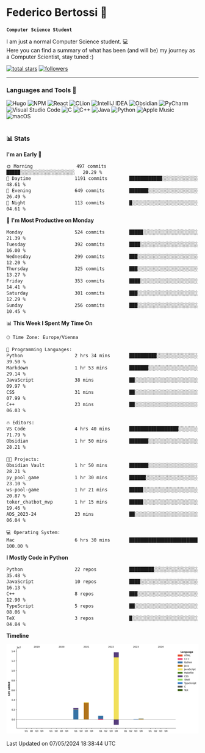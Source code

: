 # Federico Bertossi 🚀

**`Computer Science Student`**

[//]: # (Thanks to @ForrestKnight for the inspiration.)

<!-- TODO: Insert a banner image -->

I am just a normal Computer Science student. 💻 </br>
Here you can find a summary of what has been (and will be) my journey as a Computer Scientist, stay tuned :)

   <p>
      <a href="https://github.com/mrBymax?tab=repositories&sort=stargazers">
         <img alt="total stars" title="Total stars on GitHub" src="https://custom-icon-badges.demolab.com/github/stars/mrBymax?color=55960c&style=for-the-badge&labelColor=488207&logo=star"/></a>
<a href="https://github.com/mrBymax?tab=followers">
         <img alt="followers" title="Follow me on Github" src="https://custom-icon-badges.demolab.com/github/followers/mrBymax?color=236ad3&labelColor=1155ba&style=for-the-badge&logo=person-add&label=Follow&logoColor=white"/></a>
   </p>

---

<!-- TODO: Insert a GIF -->
### Languages and Tools 🧰

<!-- TODO: Change it with shields -->
![Hugo](https://img.shields.io/badge/Hugo-black.svg?style=for-the-badge&logo=Hugo)
![NPM](https://img.shields.io/badge/NPM-%23CB3837.svg?style=for-the-badge&logo=npm&logoColor=white)
![React](https://img.shields.io/badge/react-%2320232a.svg?style=for-the-badge&logo=react&logoColor=%2361DAFB)
![CLion](https://img.shields.io/badge/CLion-black?style=for-the-badge&logo=clion&logoColor=white)
![IntelliJ IDEA](https://img.shields.io/badge/IntelliJIDEA-000000.svg?style=for-the-badge&logo=intellij-idea&logoColor=white)
![Obsidian](https://img.shields.io/badge/Obsidian-%23483699.svg?style=for-the-badge&logo=obsidian&logoColor=white)
![PyCharm](https://img.shields.io/badge/pycharm-143?style=for-the-badge&logo=pycharm&logoColor=black&color=black&labelColor=green)
![Visual Studio Code](https://img.shields.io/badge/Visual%20Studio%20Code-0078d7.svg?style=for-the-badge&logo=visual-studio-code&logoColor=white)
![C](https://img.shields.io/badge/c-%2300599C.svg?style=for-the-badge&logo=c&logoColor=white)
![C++](https://img.shields.io/badge/c++-%2300599C.svg?style=for-the-badge&logo=c%2B%2B&logoColor=white)
![Java](https://img.shields.io/badge/java-%23ED8B00.svg?style=for-the-badge&logo=openjdk&logoColor=white)
![Python](https://img.shields.io/badge/python-3670A0?style=for-the-badge&logo=python&logoColor=ffdd54)
![Apple Music](https://img.shields.io/badge/Apple_Music-9933CC?style=for-the-badge&logo=apple-music&logoColor=white)
![macOS](https://img.shields.io/badge/mac%20os-000000?style=for-the-badge&logo=macos&logoColor=F0F0F0)


#

### 📊 Stats

<!-- ![My GitHub stats](https://github-readme-stats.vercel.app/api?username=mrBymax&show_icons=true&theme=dracula) -->


<!--START_SECTION:waka-->
**I'm an Early 🐤** 

```text
🌞 Morning                497 commits         █████░░░░░░░░░░░░░░░░░░░░   20.29 % 
🌆 Daytime                1191 commits        ████████████░░░░░░░░░░░░░   48.61 % 
🌃 Evening                649 commits         ███████░░░░░░░░░░░░░░░░░░   26.49 % 
🌙 Night                  113 commits         █░░░░░░░░░░░░░░░░░░░░░░░░   04.61 % 
```
📅 **I'm Most Productive on Monday** 

```text
Monday                   524 commits         █████░░░░░░░░░░░░░░░░░░░░   21.39 % 
Tuesday                  392 commits         ████░░░░░░░░░░░░░░░░░░░░░   16.00 % 
Wednesday                299 commits         ███░░░░░░░░░░░░░░░░░░░░░░   12.20 % 
Thursday                 325 commits         ███░░░░░░░░░░░░░░░░░░░░░░   13.27 % 
Friday                   353 commits         ████░░░░░░░░░░░░░░░░░░░░░   14.41 % 
Saturday                 301 commits         ███░░░░░░░░░░░░░░░░░░░░░░   12.29 % 
Sunday                   256 commits         ███░░░░░░░░░░░░░░░░░░░░░░   10.45 % 
```


📊 **This Week I Spent My Time On** 

```text
🕑︎ Time Zone: Europe/Vienna

💬 Programming Languages: 
Python                   2 hrs 34 mins       ██████████░░░░░░░░░░░░░░░   39.50 % 
Markdown                 1 hr 53 mins        ███████░░░░░░░░░░░░░░░░░░   29.14 % 
JavaScript               38 mins             ██░░░░░░░░░░░░░░░░░░░░░░░   09.97 % 
CSS                      31 mins             ██░░░░░░░░░░░░░░░░░░░░░░░   07.99 % 
C++                      23 mins             ██░░░░░░░░░░░░░░░░░░░░░░░   06.03 % 

🔥 Editors: 
VS Code                  4 hrs 40 mins       ██████████████████░░░░░░░   71.79 % 
Obsidian                 1 hr 50 mins        ███████░░░░░░░░░░░░░░░░░░   28.21 % 

🐱‍💻 Projects: 
Obsidian Vault           1 hr 50 mins        ███████░░░░░░░░░░░░░░░░░░   28.21 % 
py_pool_game             1 hr 30 mins        ██████░░░░░░░░░░░░░░░░░░░   23.10 % 
ws-pool-game             1 hr 21 mins        █████░░░░░░░░░░░░░░░░░░░░   20.87 % 
toker_chatbot_mvp        1 hr 15 mins        █████░░░░░░░░░░░░░░░░░░░░   19.46 % 
ADS_2023-24              23 mins             ██░░░░░░░░░░░░░░░░░░░░░░░   06.04 % 

💻 Operating System: 
Mac                      6 hrs 30 mins       █████████████████████████   100.00 % 
```

**I Mostly Code in Python** 

```text
Python                   22 repos            █████████░░░░░░░░░░░░░░░░   35.48 % 
JavaScript               10 repos            ████░░░░░░░░░░░░░░░░░░░░░   16.13 % 
C++                      8 repos             ███░░░░░░░░░░░░░░░░░░░░░░   12.90 % 
TypeScript               5 repos             ██░░░░░░░░░░░░░░░░░░░░░░░   08.06 % 
TeX                      3 repos             █░░░░░░░░░░░░░░░░░░░░░░░░   04.84 % 
```



**Timeline**

![Lines of Code chart](https://raw.githubusercontent.com/mrBymax/mrBymax/main/assets/bar_graph.png)


 Last Updated on 07/05/2024 18:38:44 UTC
<!--END_SECTION:waka-->


[linkedin]: https://linkedin.com/federico-bertossi
[website]:  https://www.federicobertossi.com

</details>
